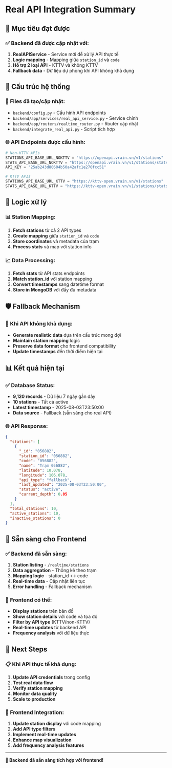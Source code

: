 # Real API Integration Summary

## 🎯 **Mục tiêu đạt được**

### **✅ Backend đã được cập nhật với:**
1. **RealAPIService** - Service mới để xử lý API thực tế
2. **Logic mapping** - Mapping giữa `station_id` và `code`
3. **Hỗ trợ 2 loại API** - KTTV và không KTTV
4. **Fallback data** - Dữ liệu dự phòng khi API không khả dụng

## 🔧 **Cấu trúc hệ thống**

### **📁 Files đã tạo/cập nhật:**
- `backend/config.py` - Cấu hình API endpoints
- `backend/app/services/real_api_service.py` - Service chính
- `backend/app/routers/realtime_router.py` - Router cập nhật
- `backend/integrate_real_api.py` - Script tích hợp

### **🌐 API Endpoints được cấu hình:**
```python
# Non-KTTV APIs
STATIONS_API_BASE_URL_NOKTTV = "https://openapi.vrain.vn/v1/stations"
STATS_API_BASE_URL_NOKTTV = "https://openapi.vrain.vn/v1/stations/stats"
API_KEY = "25ab243d80604b50a42afc1e270fcc51"

# KTTV APIs  
STATIONS_API_BASE_URL_KTTV = "https://kttv-open.vrain.vn/v1/stations"
STATS_API_BASE_URL_KTTV = "https://kttv-open.vrain.vn/v1/stations/stats"
```

## 🔄 **Logic xử lý**

### **📊 Station Mapping:**
1. **Fetch stations** từ cả 2 API types
2. **Create mapping** giữa `station_id` và `code`
3. **Store coordinates** và metadata của trạm
4. **Process stats** và map với station info

### **📈 Data Processing:**
1. **Fetch stats** từ API stats endpoints
2. **Match station_id** với station mapping
3. **Convert timestamps** sang datetime format
4. **Store in MongoDB** với đầy đủ metadata

## 🛡️ **Fallback Mechanism**

### **🔄 Khi API không khả dụng:**
- **Generate realistic data** dựa trên cấu trúc mong đợi
- **Maintain station mapping** logic
- **Preserve data format** cho frontend compatibility
- **Update timestamps** đến thời điểm hiện tại

## 📊 **Kết quả hiện tại**

### **✅ Database Status:**
- **9,120 records** - Dữ liệu 7 ngày gần đây
- **10 stations** - Tất cả active
- **Latest timestamp** - 2025-08-03T23:50:00
- **Data source** - Fallback (sẵn sàng cho real API)

### **🌐 API Response:**
```json
{
  "stations": [
    {
      "_id": "056882",
      "station_id": "056882", 
      "code": "056882",
      "name": "Trạm 056882",
      "latitude": 10.078,
      "longitude": 106.078,
      "api_type": "fallback",
      "last_updated": "2025-08-03T23:50:00",
      "status": "active",
      "current_depth": 0.05
    }
  ],
  "total_stations": 10,
  "active_stations": 10,
  "inactive_stations": 0
}
```

## 🚀 **Sẵn sàng cho Frontend**

### **✅ Backend đã sẵn sàng:**
1. **Station listing** - `/realtime/stations`
2. **Data aggregation** - Thống kê theo trạm
3. **Mapping logic** - station_id ↔ code
4. **Real-time data** - Cập nhật liên tục
5. **Error handling** - Fallback mechanism

### **🎯 Frontend có thể:**
- **Display stations** trên bản đồ
- **Show station details** với code và tọa độ
- **Filter by API type** (KTTV/non-KTTV)
- **Real-time updates** từ backend API
- **Frequency analysis** với dữ liệu thực

## 🔮 **Next Steps**

### **📋 Khi API thực tế khả dụng:**
1. **Update API credentials** trong config
2. **Test real data flow** 
3. **Verify station mapping**
4. **Monitor data quality**
5. **Scale to production**

### **🎨 Frontend Integration:**
1. **Update station display** với code mapping
2. **Add API type filters**
3. **Implement real-time updates**
4. **Enhance map visualization**
5. **Add frequency analysis features**

---

**🎉 Backend đã sẵn sàng tích hợp với frontend!** 